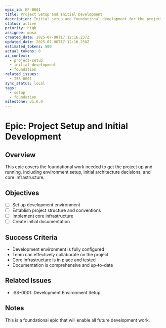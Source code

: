 ```yaml
---
epic_id: EP-0001
title: Project Setup and Initial Development
description: Initial setup and foundational development for the project
status: active
priority: high
assignee: masa
created_date: 2025-07-08T17:12:16.237Z
updated_date: 2025-07-08T17:12:16.238Z
estimated_tokens: 500
actual_tokens: 0
ai_context:
  - project-setup
  - initial-development
  - foundation
related_issues:
  - ISS-0001
sync_status: local
tags:
  - setup
  - foundation
milestone: v1.0.0
---
```


# Epic: Project Setup and Initial Development

## Overview
This epic covers the foundational work needed to get the project up and running, including environment setup, initial architecture decisions, and core infrastructure.

## Objectives
- [ ] Set up development environment
- [ ] Establish project structure and conventions
- [ ] Implement core infrastructure
- [ ] Create initial documentation

## Success Criteria
- Development environment is fully configured
- Team can effectively collaborate on the project
- Core infrastructure is in place and tested
- Documentation is comprehensive and up-to-date

## Related Issues
- ISS-0001: Development Environment Setup

## Notes
This is a foundational epic that will enable all future development work.
